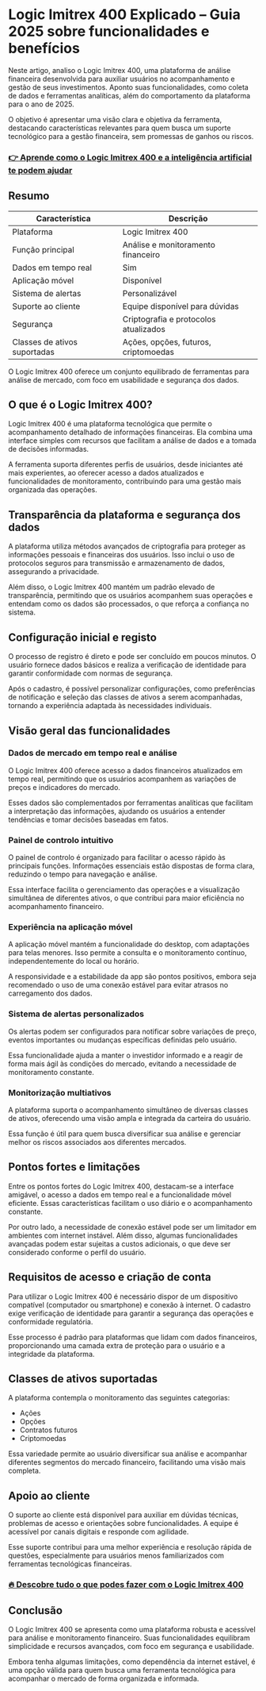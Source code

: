 # Logic Imitrex 400 Explicado – Guia 2025 sobre funcionalidades e benefícios
 
 Neste artigo, analiso o Logic Imitrex 400, uma plataforma de análise financeira desenvolvida para auxiliar usuários no acompanhamento e gestão de seus investimentos. Aponto suas funcionalidades, como coleta de dados e ferramentas analíticas, além do comportamento da plataforma para o ano de 2025. 
 
 O objetivo é apresentar uma visão clara e objetiva da ferramenta, destacando características relevantes para quem busca um suporte tecnológico para a gestão financeira, sem promessas de ganhos ou riscos. 
 
 ### [👉 Aprende como o Logic Imitrex 400 e a inteligência artificial te podem ajudar](https://tinyurl.com/5ha3rbu8)
 ## Resumo 
 
 | Característica | Descrição |
 |----------------------------|------------------------------------------------|
 | Plataforma | Logic Imitrex 400 |
 | Função principal | Análise e monitoramento financeiro |
 | Dados em tempo real | Sim |
 | Aplicação móvel | Disponível |
 | Sistema de alertas | Personalizável |
 | Suporte ao cliente | Equipe disponível para dúvidas |
 | Segurança | Criptografia e protocolos atualizados |
 | Classes de ativos suportadas| Ações, opções, futuros, criptomoedas |
 
 O Logic Imitrex 400 oferece um conjunto equilibrado de ferramentas para análise de mercado, com foco em usabilidade e segurança dos dados. 
 
 ## O que é o Logic Imitrex 400? 
 Logic Imitrex 400 é uma plataforma tecnológica que permite o acompanhamento detalhado de informações financeiras. Ela combina uma interface simples com recursos que facilitam a análise de dados e a tomada de decisões informadas. 
 
 A ferramenta suporta diferentes perfis de usuários, desde iniciantes até mais experientes, ao oferecer acesso a dados atualizados e funcionalidades de monitoramento, contribuindo para uma gestão mais organizada das operações. 
 
 ## Transparência da plataforma e segurança dos dados 
 A plataforma utiliza métodos avançados de criptografia para proteger as informações pessoais e financeiras dos usuários. Isso inclui o uso de protocolos seguros para transmissão e armazenamento de dados, assegurando a privacidade. 
 
 Além disso, o Logic Imitrex 400 mantém um padrão elevado de transparência, permitindo que os usuários acompanhem suas operações e entendam como os dados são processados, o que reforça a confiança no sistema. 
 
 ## Configuração inicial e registo 
 O processo de registro é direto e pode ser concluído em poucos minutos. O usuário fornece dados básicos e realiza a verificação de identidade para garantir conformidade com normas de segurança. 
 
 Após o cadastro, é possível personalizar configurações, como preferências de notificação e seleção das classes de ativos a serem acompanhadas, tornando a experiência adaptada às necessidades individuais. 
 
 ## Visão geral das funcionalidades 
 
 ### Dados de mercado em tempo real e análise 
 O Logic Imitrex 400 oferece acesso a dados financeiros atualizados em tempo real, permitindo que os usuários acompanhem as variações de preços e indicadores do mercado. 
 
 Esses dados são complementados por ferramentas analíticas que facilitam a interpretação das informações, ajudando os usuários a entender tendências e tomar decisões baseadas em fatos. 
 
 ### Painel de controlo intuitivo 
 O painel de controlo é organizado para facilitar o acesso rápido às principais funções. Informações essenciais estão dispostas de forma clara, reduzindo o tempo para navegação e análise. 
 
 Essa interface facilita o gerenciamento das operações e a visualização simultânea de diferentes ativos, o que contribui para maior eficiência no acompanhamento financeiro. 
 
 ### Experiência na aplicação móvel 
 A aplicação móvel mantém a funcionalidade do desktop, com adaptações para telas menores. Isso permite a consulta e o monitoramento contínuo, independentemente do local ou horário. 
 
 A responsividade e a estabilidade da app são pontos positivos, embora seja recomendado o uso de uma conexão estável para evitar atrasos no carregamento dos dados. 
 
 ### Sistema de alertas personalizados 
 Os alertas podem ser configurados para notificar sobre variações de preço, eventos importantes ou mudanças específicas definidas pelo usuário. 
 
 Essa funcionalidade ajuda a manter o investidor informado e a reagir de forma mais ágil às condições do mercado, evitando a necessidade de monitoramento constante. 
 
 ### Monitorização multiativos 
 A plataforma suporta o acompanhamento simultâneo de diversas classes de ativos, oferecendo uma visão ampla e integrada da carteira do usuário. 
 
 Essa função é útil para quem busca diversificar sua análise e gerenciar melhor os riscos associados aos diferentes mercados. 
 
 ## Pontos fortes e limitações 
 Entre os pontos fortes do Logic Imitrex 400, destacam-se a interface amigável, o acesso a dados em tempo real e a funcionalidade móvel eficiente. Essas características facilitam o uso diário e o acompanhamento constante. 
 
 Por outro lado, a necessidade de conexão estável pode ser um limitador em ambientes com internet instável. Além disso, algumas funcionalidades avançadas podem estar sujeitas a custos adicionais, o que deve ser considerado conforme o perfil do usuário. 
 
 ## Requisitos de acesso e criação de conta 
 Para utilizar o Logic Imitrex 400 é necessário dispor de um dispositivo compatível (computador ou smartphone) e conexão à internet. O cadastro exige verificação de identidade para garantir a segurança das operações e conformidade regulatória. 
 
 Esse processo é padrão para plataformas que lidam com dados financeiros, proporcionando uma camada extra de proteção para o usuário e a integridade da plataforma. 
 
 ## Classes de ativos suportadas 
 A plataforma contempla o monitoramento das seguintes categorias: 
 
 - Ações 
 - Opções 
 - Contratos futuros 
 - Criptomoedas 
 
 Essa variedade permite ao usuário diversificar sua análise e acompanhar diferentes segmentos do mercado financeiro, facilitando uma visão mais completa. 
 
 ## Apoio ao cliente 
 O suporte ao cliente está disponível para auxiliar em dúvidas técnicas, problemas de acesso e orientações sobre funcionalidades. A equipe é acessível por canais digitais e responde com agilidade. 
 
 Esse suporte contribui para uma melhor experiência e resolução rápida de questões, especialmente para usuários menos familiarizados com ferramentas tecnológicas financeiras. 
 
 ### [🔥 Descobre tudo o que podes fazer com o Logic Imitrex 400](https://tinyurl.com/5ha3rbu8)
 ## Conclusão 
 O Logic Imitrex 400 se apresenta como uma plataforma robusta e acessível para análise e monitoramento financeiro. Suas funcionalidades equilibram simplicidade e recursos avançados, com foco em segurança e usabilidade. 
 
 Embora tenha algumas limitações, como dependência da internet estável, é uma opção válida para quem busca uma ferramenta tecnológica para acompanhar o mercado de forma organizada e informada.